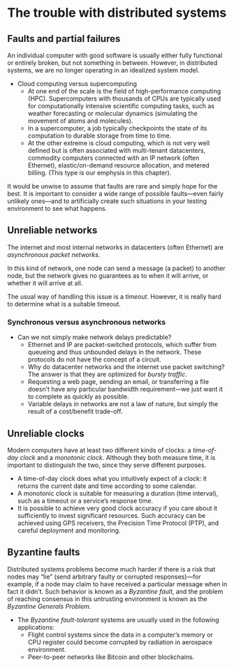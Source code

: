 # The trouble with distributed systems

##  Faults and partial failures
An individual computer with good software is usually either fully functional or entirely broken, but not something
in between. However, in distributed systems, we are no longer operating in an idealized system model.

-  Cloud computing versus supercomputing
   -  At one end of the scale is the field of high-performance computing (HPC). Supercomputers with thousands of CPUs are typically used for computationally intensive scientific computing tasks, such as weather forecasting or molecular dynamics (simulating the movement of atoms and molecules).
   - In a supercomputer, a job typically checkpoints the state of its computation to durable storage from time to time.
   -  At the other extreme is cloud computing, which is not very well defined but is often associated with multi-tenant datacenters, commodity computers connected with an IP network (often Ethernet), elastic/on-demand resource allocation, and
metered billing. (This type is our emphysis in this chapter).

It would be unwise to assume that faults are rare and simply hope for the best. It is important to consider a wide range of possible faults—even fairly unlikely ones—and to artificially create such situations in your testing environment to see what happens.

## Unreliable networks
The internet and most internal networks in datacenters (often Ethernet) are *asynchronous packet networks*.

In this kind of network, one node can send a message (a packet) to another node, but the network gives no guarantees as to when it will arrive, or whether it will arrive at all.

The usual way of handling this issue is a *timeout*. However, it is really hard to determine what is a suitable timeout.

### Synchronous versus asynchronous networks
- Can we not simply make network delays predictable?
   - Ethernet and IP are packet-switched protocols, which suffer from queueing and thus unbounded delays in the network. These protocols do not have the concept of a circuit.
   - Why do datacenter networks and the internet use packet switching? The answer is that they are optimized for *bursty traffic*.
   - Requesting a web page, sending an email, or transferring a file doesn’t have any particular bandwidth requirement—we just want it to complete as quickly as possible.
   - Variable delays in networks are not a law of nature, but simply the result of a cost/benefit trade-off.
   
## Unreliable clocks
Modern computers have at least two different kinds of clocks: a *time-of-day clock* and a *monotonic clock*. Although they both measure time, it is important to distinguish the two, since they serve different purposes.

-  A time-of-day clock does what you intuitively expect of a clock: it returns the current date and time according to some calendar.
-  A monotonic clock is suitable for measuring a duration (time interval), such as a timeout or a service’s response time.
-  It is possible to achieve very good clock accuracy if you care about it sufficiently to invest significant resources. Such accuracy can be achieved using GPS receivers, the Precision Time Protocol (PTP), and careful deployment and monitoring.

## Byzantine faults
Distributed systems problems become much harder if there is a risk that nodes may “lie” (send arbitrary faulty or corrupted responses)—for example, if a node may claim to have received a particular message when in fact it didn’t. Such behavior is known as a *Byzantine fault*, and the problem of reaching consensus in this untrusting environment is known as the *Byzantine Generals Problem*.

- The *Byzantine fault-tolerant* systems are usually used in the following applications:
   -  Flight control systems since the data in a computer’s memory or CPU register could become corrupted by radiation in aerospace environment.
   -  Peer-to-peer networks like Bitcoin and other blockchains.
